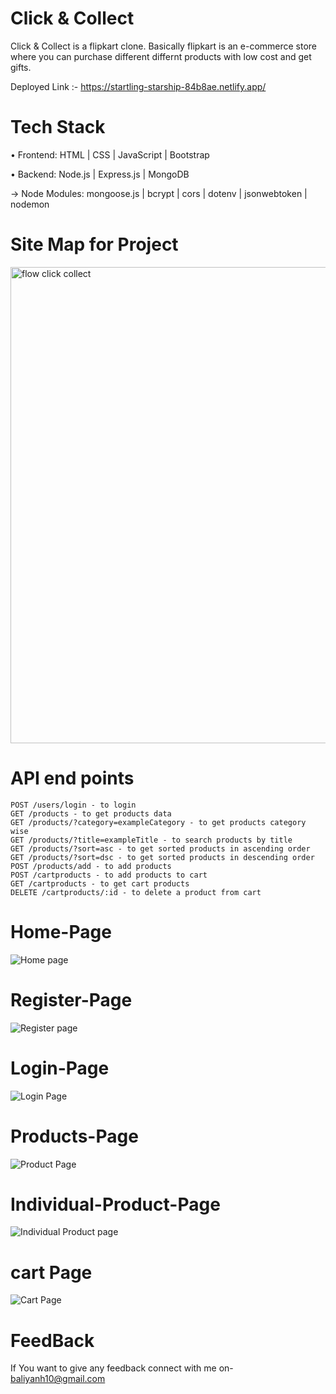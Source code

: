 # Click & Collect 

Click & Collect is a flipkart clone. Basically flipkart is an e-commerce store where you can purchase different differnt products with low cost and get gifts.

Deployed Link :- https://startling-starship-84b8ae.netlify.app/



# Tech Stack

• Frontend: HTML | CSS | JavaScript | Bootstrap

• Backend: Node.js | Express.js | MongoDB

→ Node Modules: mongoose.js | bcrypt | cors | dotenv | jsonwebtoken | nodemon

# Site Map for Project
<img width="762" alt="flow click   collect" src="https://user-images.githubusercontent.com/65457075/221424314-284747f8-49f4-4b1d-bf6b-b2f6cf13306c.png">

# API end points
```POST /users/register - to register
POST /users/login - to login
GET /products - to get products data
GET /products/?category=exampleCategory - to get products category wise 
GET /products/?title=exampleTitle - to search products by title
GET /products/?sort=asc - to get sorted products in ascending order
GET /products/?sort=dsc - to get sorted products in descending order
POST /products/add - to add products
POST /cartproducts - to add products to cart
GET /cartproducts - to get cart products
DELETE /cartproducts/:id - to delete a product from cart
```

# Home-Page
![Home page](https://user-images.githubusercontent.com/65457075/221425708-1f8d8f79-814d-4fef-ba8f-fc2558b88c01.PNG)

# Register-Page
![Register page](https://user-images.githubusercontent.com/65457075/221425735-8d111d63-4da1-4e24-b7cc-906d961df4a6.PNG)

# Login-Page
![Login Page](https://user-images.githubusercontent.com/65457075/221425756-bd57277a-f50c-494c-8c24-f0a51a27aaff.PNG)

# Products-Page
![Product Page](https://user-images.githubusercontent.com/65457075/221425811-abf4b6cc-362a-42d0-b2b9-7358a9d71735.PNG)

# Individual-Product-Page
![Individual Product page](https://user-images.githubusercontent.com/65457075/221425842-e61572ea-e112-4f95-a6e7-dc88f12f7b45.PNG)


# cart Page
![Cart Page](https://user-images.githubusercontent.com/65457075/221425776-f12ec5af-5b82-4b9f-aae0-287b350bb5f5.PNG)

# FeedBack
If You want to give any feedback connect with me on- baliyanh10@gmail.com
